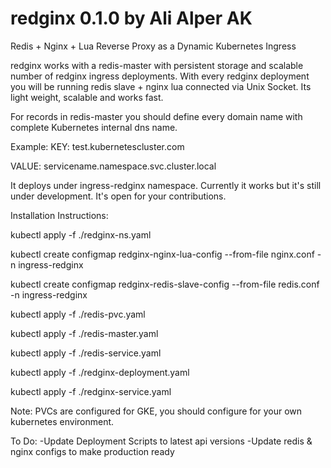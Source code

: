 # redginx 0.1.0 by Ali Alper AK
Redis + Nginx + Lua Reverse Proxy as a Dynamic Kubernetes Ingress

redginx works with a redis-master with persistent storage and scalable number of redginx ingress deployments. With every redginx deployment you will be running redis slave + nginx lua connected via Unix Socket. Its light weight, scalable and works fast.

For records in redis-master you should define every domain name with complete Kubernetes internal dns name.

Example:
KEY: test.kubernetescluster.com

VALUE: servicename.namespace.svc.cluster.local

It deploys under ingress-redginx namespace.
Currently it works but it's still under development. It's open for your contributions.

Installation Instructions:

kubectl apply -f ./redginx-ns.yaml

kubectl create configmap redginx-nginx-lua-config --from-file nginx.conf -n ingress-redginx

kubectl create configmap redginx-redis-slave-config --from-file redis.conf -n ingress-redginx

kubectl apply -f ./redis-pvc.yaml

kubectl apply -f ./redis-master.yaml

kubectl apply -f ./redis-service.yaml

kubectl apply -f ./redginx-deployment.yaml

kubectl apply -f ./redginx-service.yaml

Note: PVCs are configured for GKE, you should configure for your own kubernetes environment.

To Do:
-Update Deployment Scripts to latest api versions
-Update redis & nginx configs to make production ready
